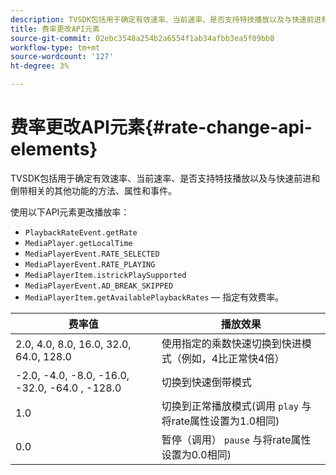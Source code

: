 ```yaml
---
description: TVSDK包括用于确定有效速率、当前速率、是否支持特技播放以及与快速前进和倒带相关的其他功能的方法、属性和事件。
title: 费率更改API元素
source-git-commit: 02ebc3548a254b2a6554f1ab34afbb3ea5f09bb8
workflow-type: tm+mt
source-wordcount: '127'
ht-degree: 3%

---
```


# 费率更改API元素{#rate-change-api-elements}

TVSDK包括用于确定有效速率、当前速率、是否支持特技播放以及与快速前进和倒带相关的其他功能的方法、属性和事件。

<!--<a id="section_36576E92DE6343AEBD0BBD662502365D"></a>-->

使用以下API元素更改播放率：

* `PlaybackRateEvent.getRate`
* `MediaPlayer.getLocalTime`
* `MediaPlayerEvent.RATE_SELECTED`
* `MediaPlayerEvent.RATE_PLAYING`
* `MediaPlayerItem.istrickPlaySupported`
* `MediaPlayerEvent.AD_BREAK_SKIPPED`
* `MediaPlayerItem.getAvailablePlaybackRates`  — 指定有效费率。

| 费率值 | 播放效果 |
|---|---|
| 2.0, 4.0, 8.0, 16.0, 32.0, 64.0, 128.0 | 使用指定的乘数快速切换到快进模式（例如，4比正常快4倍） |
| -2.0, -4.0, -8.0, -16.0, -32.0, -64.0 , -128.0 | 切换到快速倒带模式 |
| 1.0 | 切换到正常播放模式(调用 `play` 与将rate属性设置为1.0相同) |
| 0.0 | 暂停（调用） `pause` 与将rate属性设置为0.0相同) |
